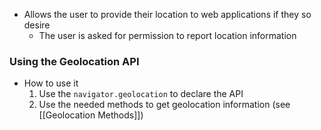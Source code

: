 
* Allows the user to provide their location to web applications if they so desire
	* The user is asked for permission to report location information
### Using the Geolocation API
* How to use it
	1) Use the `navigator.geolocation` to declare the API
	2) Use the needed methods to get geolocation information (see [[Geolocation Methods]])

